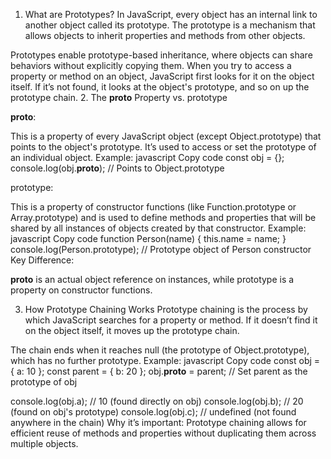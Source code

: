 1. What are Prototypes?
   In JavaScript, every object has an internal link to another object called its prototype. The prototype is a mechanism that allows objects to inherit properties and methods from other objects.

Prototypes enable prototype-based inheritance, where objects can share behaviors without explicitly copying them.
When you try to access a property or method on an object, JavaScript first looks for it on the object itself. If it’s not found, it looks at the object's prototype, and so on up the prototype chain. 2. The **proto** Property vs. prototype

**proto**:

This is a property of every JavaScript object (except Object.prototype) that points to the object's prototype.
It’s used to access or set the prototype of an individual object.
Example:
javascript
Copy code
const obj = {};
console.log(obj.**proto**); // Points to Object.prototype

prototype:

This is a property of constructor functions (like Function.prototype or Array.prototype) and is used to define methods and properties that will be shared by all instances of objects created by that constructor.
Example:
javascript
Copy code
function Person(name) {
this.name = name;
}
console.log(Person.prototype); // Prototype object of Person constructor
Key Difference:

**proto** is an actual object reference on instances, while prototype is a property on constructor functions.

3. How Prototype Chaining Works
   Prototype chaining is the process by which JavaScript searches for a property or method. If it doesn’t find it on the object itself, it moves up the prototype chain.

The chain ends when it reaches null (the prototype of Object.prototype), which has no further prototype.
Example:
javascript
Copy code
const obj = { a: 10 };
const parent = { b: 20 };
obj.**proto** = parent; // Set parent as the prototype of obj

console.log(obj.a); // 10 (found directly on obj)
console.log(obj.b); // 20 (found on obj's prototype)
console.log(obj.c); // undefined (not found anywhere in the chain)
Why it’s important: Prototype chaining allows for efficient reuse of methods and properties without duplicating them across multiple objects.
